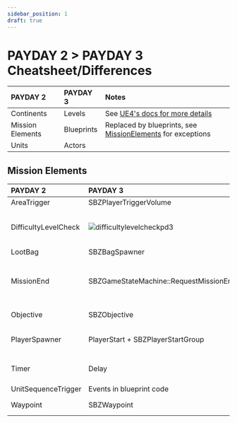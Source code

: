 ```yaml
---
sidebar_position: 1
draft: true
---
```


# PAYDAY 2 > PAYDAY 3 Cheatsheet/Differences

| PAYDAY 2         | PAYDAY 3   | Notes                                                                                                   |
|:-----------------|:-----------|:--------------------------------------------------------------------------------------------------------|
| Continents       | Levels     | See [UE4's docs for more details](https://docs.unrealengine.com/4.27/en-US/Basics/Levels/LevelsWindow/) |
| Mission Elements | Blueprints | Replaced by blueprints, see [MissionElements](#mission-elements) for exceptions                         |
| Units            | Actors     ||

## Mission Elements
| PAYDAY 2             | PAYDAY 3                                                         | Notes                                                                          |
|:---------------------|:-----------------------------------------------------------------|:-------------------------------------------------------------------------------|
| AreaTrigger          | SBZPlayerTriggerVolume                                           ||
| DifficultyLevelCheck | ![difficultylevelcheckpd3](/img/difficultylevelcheck.png)        | Equivalent to this blueprint code                                              |
| LootBag              | SBZBagSpawner                                                    ||
| MissionEnd           | SBZGameStateMachine::RequestMissionEnd(SBZEndMissionRequestData) | Must be executed in blueprint code                                             |
| Objective            | SBZObjective                                                     | See [Objectives](/custom-heists/objectives)                                    |
| PlayerSpawner        | PlayerStart + SBZPlayerStartGroup                                | Use as actors in level                                                         |
| Timer                | Delay                                                            | Function in blueprint                                                          |
| UnitSequenceTrigger  | Events in blueprint code                                         ||
| Waypoint             | SBZWaypoint                                                      | See [Waypoints](/custom-heists/objectives#adding-waypoints-to-your-objectives) |

